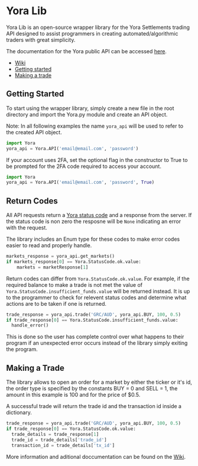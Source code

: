 # Yora Lib #
Yora Lib is an open-source wrapper library for the Yora Settlements trading API designed to assist programmers in creating automated/algorithmic traders with great simplicity.

The documentation for the Yora public API can be accessed [here](https://api.yora.tech/openapi).

* [Wiki](https://github.com/Yora-Settlements/Yora-Lib/wiki)
* [Getting started](https://github.com/Yora-Settlements/Yora-Lib#getting-started)
* [Making a trade](https://github.com/Yora-Settlements/Yora-Lib#making-a-trade)


## Getting Started ##
To start using the wrapper library, simply create a new file in the root directory and import the Yora.py module and create an API object. 

Note: In all following examples the name ```yora_api``` will be used to refer to the created API object.
```python
import Yora
yora_api = Yora.API('email@email.com', 'password')
```

If your account uses 2FA, set the optional flag in the constructor to True to be prompted for the 2FA code required to access your account.
```python
import Yora
yora_api = Yora.API('email@email.com', 'password', True)
```


## Return Codes ##
All API requests return a [Yora status code](https://github.com/Yora-Settlements/Yora-Lib#getting-started) and a response from the server. If the status code is non zero the resposne will be ```None``` indicating an error with the request.


The library includes an Enum type for these codes to make error codes easier to read and properly handle.

```python
markets_response = yora_api.get_markets()
if markets_response[0] == Yora.StatusCode.ok.value:
    markets = marketResponse[1]
```

Return codes can differ from ```Yora.StatusCode.ok.value```. For example, if the required balance to make a trade is not met the value of ```Yora.StatusCode.insufficient_funds.value``` will be returned instead. It is up to the programmer to check for relevent status codes and determine what actions are to be taken if one is returned.

```python
trade_response = yora_api.trade('GRC/AUD', yora_api.BUY, 100, 0.5)
if trade_response[0] == Yora.StatusCode.insufficient_funds.value:
  handle_error()
```

This is done so the user has complete control over what happens to their program if an unexpected error occurs instead of the library simply exiting the program.


## Making a Trade ##
The library allows to open an order for a market by either the ticker or it's id, the order type is specified by the constants BUY = 0 and SELL = 1, the amount in this example is 100 and for the price of $0.5.

A successful trade will return the trade id and the transaction id inside a dictionary. 
```python
trade_response = yora_api.trade('GRC/AUD', yora_api.BUY, 100, 0.5)
if trade_response[0] == Yora.StatusCode.ok.value:
  trade_details = trade_response[1]
  trade_id = trade_details['trade_id']
  transaction_id = trade_details['tx_id']
```

More information and aditional doccumentation can be found on the [Wiki](https://github.com/Yora-Settlements/Yora-Lib#getting-started).
